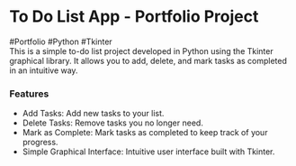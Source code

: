 # To Do List App - Portfolio Project

#Portfolio #Python #Tkinter   
This is a simple to-do list project developed in Python using the Tkinter graphical library. It allows you to add, delete, and mark tasks as completed in an intuitive way.

### Features
- Add Tasks: Add new tasks to your list.
- Delete Tasks: Remove tasks you no longer need.
- Mark as Complete: Mark tasks as completed to keep track of your progress.
- Simple Graphical Interface: Intuitive user interface built with Tkinter.
